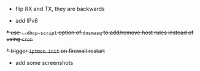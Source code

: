 * flip RX and TX, they are backwards

* add IPv6

<s>* use `--dhcp-script` option of `dnsmasq` to add/remove host rules instead of using `cron`</s>

<s>* trigger `iptmon init` on firewall restart</s>

* add some screenshots
